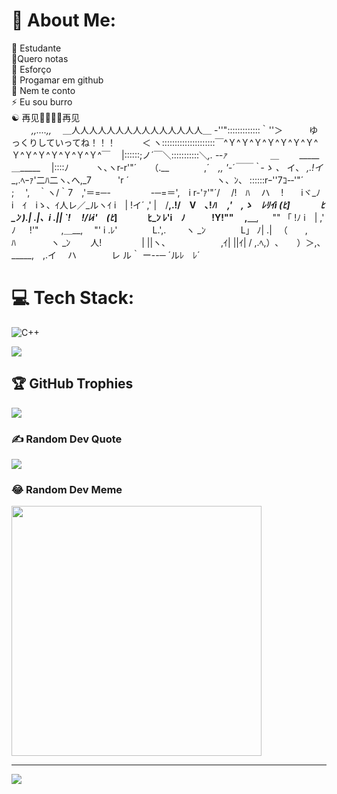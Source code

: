 # 💫 About Me:
🔭 Estudante<br>👯Quero notas<br>🤝 Esforço<br>🌱 Progamar em github<br>💬 Nem te conto<br>⚡ Eu sou burro<br>☯ 再见🤫🧏🏻‍♂️再见<br> 　　 _,,....,,_　 ＿人人人人人人人人人人人人人人人＿
-''":::::::::::::｀''＞　　　ゆっくりしていってね！！！　　　＜
ヽ:::::::::::::::::::::￣^Ｙ^Ｙ^Ｙ^Ｙ^Ｙ^Ｙ^Ｙ^Ｙ^Ｙ^Ｙ^Ｙ^Ｙ^Ｙ^Ｙ^￣
　|::::::;ノ´￣＼:::::::::::＼_,. -‐ｧ　　　　　＿_　　 _____　　 ＿_____
　|::::ﾉ　　　ヽ､ヽr-r'"´　　（.__　　　　,´　_,, '-´￣￣｀-ゝ 、_ イ、
_,.!イ_　　_,.ﾍｰｧ'二ﾊ二ヽ､へ,_7　　　'r ´　　　　　　　　　　ヽ、ﾝ、
::::::rｰ''7ｺ-‐'"´　 　 ;　 ',　｀ヽ/｀7　,'＝=─-　　　 　 -─=＝',　i
r-'ｧ'"´/　 /!　ﾊ 　ハ　 !　　iヾ_ﾉ　i　ｲ　iゝ、ｲ人レ／_ルヽｲ i　|
!イ´ ,' |　/__,.!/　V　､!__ﾊ　 ,'　,ゝ　ﾚﾘｲi (ﾋ_] 　　 　ﾋ_ﾝ ).| .|、i .||
`! 　!/ﾚi'　(ﾋ_] 　　 　ﾋ_ﾝ ﾚ'i　ﾉ　　　!Y!""　 ,＿__, 　 "" 「 !ﾉ i　|
,'　 ﾉ 　 !'"　 　 ,＿__,　 "' i .ﾚ'　　　　L.',.　 　ヽ _ﾝ　　　　L」 ﾉ| .|
　（　　,ﾊ　　　　ヽ _ﾝ　 　人! 　　　　 | ||ヽ、　　　　　　 ,ｲ| ||ｲ| /
,.ﾍ,）､　　）＞,､ _____,　,.イ　 ハ　　　　レ ル｀ ー--─ ´ルﾚ　ﾚ´


# 💻 Tech Stack:
![C++](https://img.shields.io/badge/c++-%2300599C.svg?style=for-the-badge&logo=c%2B%2B&logoColor=white)

![](https://github-readme-streak-stats.herokuapp.com/?user=JãoSafa&theme=dark&hide_border=false)<br/>

## 🏆 GitHub Trophies
![](https://github-profile-trophy.vercel.app/?username=JãoSafa&theme=dark&no-frame=false&no-bg=false&margin-w=4)

### ✍️ Random Dev Quote
![](https://quotes-github-readme.vercel.app/api?type=horizontal&theme=radical)

### 😂 Random Dev Meme
<img src='https://randommeme-five.vercel.app/' style="height: 400px;"/>

---
[![](https://visitcount.itsvg.in/api?id=JãoSafa&icon=0&color=0)](https://visitcount.itsvg.in)

<!-- Proudly created with GPRM ( https://gprm.itsvg.in ) -->
